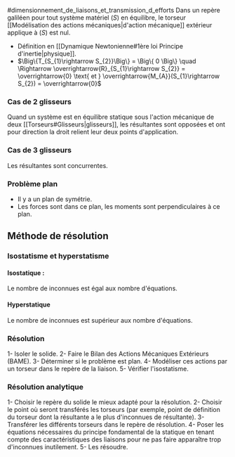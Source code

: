 #dimensionnement_de_liaisons_et_transmission_d_efforts 
Dans un repère galiléen pour tout système matériel $(S)$ en équilibre, le torseur [[Modélisation des actions mécaniques|d'action mécanique]] extérieur applique à $(S)$ est nul.
- Définition en [[Dynamique Newtonienne#1ère loi Principe d'inertie|physique]].
- $\Big\{T_{S_{1}\rightarrow S_{2}}\Big\} = \Big\{ 0 \Big\} \quad \Rightarrow \overrightarrow{R}_{S_{1}\rightarrow S_{2}} = \overrightarrow{0} \text{  et  } \overrightarrow{M_{A}}(S_{1}\rightarrow S_{2}) = \overrightarrow{0}$ 
### Cas de 2 glisseurs 
Quand un système est en équilibre statique sous l'action mécanique de deux [[Torseurs#Glisseurs|glisseurs]], les résultantes sont opposées et ont pour direction la droit relient leur deux points d'application. 
### Cas de 3 glisseurs
Les résultantes sont concurrentes.
### Problème plan
- Il y a un plan de symétrie.
- Les forces sont dans ce plan, les moments sont perpendiculaires à ce plan.
## Méthode de résolution
### Isostatisme et hyperstatisme 
#### Isostatique :
Le nombre de inconnues est égal aux nombre d'équations.
#### Hyperstatique
Le nombre de inconnues est supérieur aux nombre d'équations. 
### Résolution
1- Isoler le solide.
2- Faire le Bilan des Actions Mécaniques Extérieurs (BAME).
3- Déterminer si le problème est plan.
4- Modéliser ces actions par un torseur dans le repère de la liaison.
5- Vérifier l'isostatisme.
### Résolution analytique 
1- Choisir le repère du solide le mieux adapté pour la résolution.
2- Choisir le point où seront transférés les torseurs (par exemple, point de définition du torseur dont la résultante a le plus d'inconnues de résultante).
3- Transférer les différents torseurs dans le repère de résolution.
4- Poser les équations nécessaires du principe fondamental de la statique en tenant compte des caractéristiques des liaisons pour ne pas faire apparaître trop d'inconnues inutilement.
5- Les résoudre. 